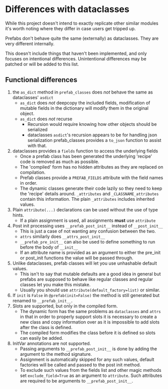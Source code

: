 # Differences with dataclasses #

While this project doesn't intend to exactly replicate other similar
modules it's worth noting where they differ in case users get tripped up.

Prefabs don't behave quite the same (externally) as dataclasses. They are
very different internally.

This doesn't include things that haven't been implemented, and only focuses
on intentional differences. Unintentional differences may be patched
or will be added to this list.

## Functional differences ##
1. the `as_dict` method in `prefab_classes` does *not* behave the same as 
   dataclasses' `asdict`
    * `as_dict` does *not* deepcopy the included fields, modification of mutable
      fields in the dictionary will modify them in the original object.
    * `as_dict` does *not* recurse
      - Recursion would require knowing how other objects should be serialized
      - dataclasses `asdict`'s recursion appears to be for handling json serialization
        prefab_classes provides a `to_json` function to assist with that.
2. dataclasses provides a `fields` function to access the underlying fields
    * Once a prefab class has been generated the underlying 'recipe' code is 
      removed as much as possible.
    * The 'compiled' form has no hidden attributes as they are replaced on compilation.
    * Prefab classes provide a `PREFAB_FIELDS` attribute with the field names
      in order.
    * The dynamic classes generate their code lazily so they need
      to keep the 'recipe' details around. `_attributes` and `_CLASSNAME_attributes`
      contain this information. The plain `_attributes` includes inherited values.
3. Plain `attribute(...)` declarations can be used without the use of type hints.
    * If a plain assignment is used, all assignments **must** use `attribute`
4. Post init processing uses `__prefab_post_init__` instead of `__post_init__`
    * This is just a case of not wanting any confusion between the two.
    * `attrs` similarly does `__attrs_post_init__`
    * `__prefab_pre_init__` can also be used to define something to run
      before the body of `__init__`
    * If an attribute name is provided as an argument to either the pre_init
      or post_init functions the value will be passed through.
5. Unlike dataclasses, prefab classes will let you use unhashable default
   values.
    * This isn't to say that mutable defaults are a good idea in general but
      prefabs are supposed to behave like regular classes and regular classes
      let you make this mistake.
    * Usually you should use `attribute(default_factory=list)` or similar.
6. If `init` is `False` in `@prefab(init=False)` the method is still generated
   but renamed to `__prefab_init__`.
7. Slots are supported, but only in the compiled form.
    * The dynamic form has the same problems as `dataclasses` and `attrs` in that 
      in order to properly support slots it is necessary to create a new class
      and copy information over as it is impossible to add slots after the class
      is defined.
    * The compiled form modifies the class before it is defined so slots can
      easily be added.
8. InitVar annotations are not supported.
    * Passing arguments to `__prefab_post_init__` is done by adding the argument
      to the method signature.
    * Assignment is automatically skipped for any such values, default factories
      will be called and passed to the post init method.
    * To exclude such values from the fields list and other magic methods set
      `exclude_field=True` as an argument to `attribute`. Such attributes are
      required to be arguments to `__prefab_post_init__`.